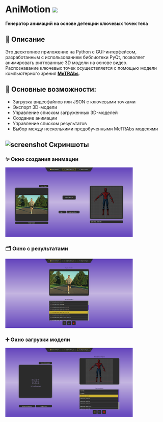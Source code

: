 # AniMotion <img src="Source/Images/Am1.ico" width="50"/>
**Генератор анимаций на основе детекции ключевых точек тела**

## 📖 Описание  
Это десктопное приложение на Python с GUI-интерфейсом, разработанным с использованием библиотеки PyQt, позволяет анимировать риггованные 3D модели на основе видео.  
Распознавание ключевых точек осуществляется с помощью модели компьютерного зрения [**MeTRAbs**](https://github.com/isarandi/metrabs/tree/master?tab=readme-ov-file#metrabs-absolute-3d-human-pose-estimator).

## 🔧 Основные возможности:

- Загрузка видеофайлов или JSON с ключевыми точками  
- Экспорт 3D-модели  
- Управление списком загруженных 3D-моделей  
- Создание анимации  
- Управление списком результатов  
- Выбор между несколькими предобученными MeTRAbs моделями  

## <img width="64" height="64" src="https://img.icons8.com/nolan/64/screenshot.png" alt="screenshot"/> Скриншоты

<h3>✨ Окно создания анимации</h3>
<img src="Source/Images/screenshot_main.png" width="400"/>

<h3>🗂 Окно с результатами</h3>
<img src="Source/Images/screenshot_results.png" width="400"/>

<h3>➕ Окно загрузки модели</h3>
<img src="Source/Images/screenshot_model_upload.png" width="400"/>

